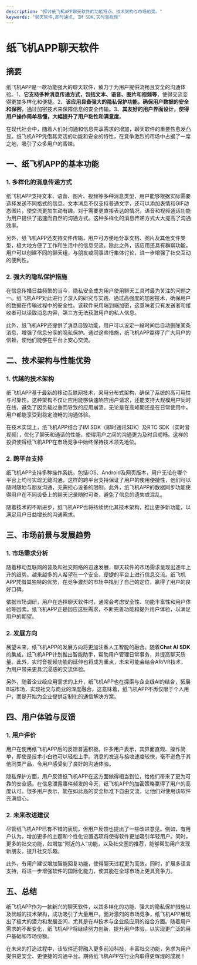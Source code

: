 ```yaml
---
description: "探讨纸飞机APP聊天软件的功能特点、技术架构与市场前景。"
keywords: "聊天软件,即时通讯, IM SDK,实时音视频"
---
```

# 纸飞机APP聊天软件 

## 摘要

纸飞机APP是一款功能强大的聊天软件，致力于为用户提供流畅且安全的沟通体验。1、**它支持多种消息传递方式，包括文本、语音、图片和视频等**，使得交流变得更加多样化和便捷。2、**该应用具备强大的隐私保护功能，确保用户数据的安全和保密**，通过加密技术来保障信息的安全传输。3、**其友好的用户界面设计，使得用户操作简单易懂，大幅提升了用户粘性和满意度**。

在现代社会中，随着人们对沟通和信息共享需求的增加，聊天软件的重要性愈发凸显。纸飞机APP凭借其灵活的功能和安全的特性，在竞争激烈的市场中占据了一席之地，吸引了众多用户的青睐。

## 一、纸飞机APP的基本功能

### 1. 多样化的消息传递方式

纸飞机APP支持文本、语音、图片、视频等多种消息类型，用户能够根据实际需要选择发送不同格式的信息。文本消息不仅支持普通文字，还可以添加表情和GIF动态图片，使交流更加生动有趣。对于需要更直接表达的情况，语音和视频通话功能为用户提供了迅速而自然的沟通方式。这种多样化的消息传递方式大大提高了沟通效率。

另外，纸飞机APP还支持文件传输，用户可方便地分享文档、图片及其他文件类型，极大地方便了工作和生活中的信息交流。除此之外，该应用还具有群聊功能，用户可以创建不同的聊天组，与朋友或同事进行集体讨论，进一步增强了社交互动的便利性。

### 2. 强大的隐私保护措施

在信息传播日益频繁的当今，隐私安全成为用户使用聊天工具时最为关注的问题之一。纸飞机APP对此进行了深入的研究与实践，通过高强度的加密技术，确保用户的数据在传输过程中的安全性。该软件采用端到端加密，这意味着只有发送者和接收者可以读取消息内容，第三方无法获取用户的私人信息。

此外，纸飞机APP还提供了消息自毁功能，用户可以设定一段时间后自动删除某条消息，增强了信息分享的隐私保护。通过这些措施，纸飞机APP赢得了广大用户的信赖，使他们能够在平台上安心交流。

## 二、技术架构与性能优势

### 1. 优越的技术架构

纸飞机APP基于最新的移动互联网技术，采用分布式架构，确保了系统的高可用性与可靠性。这种架构不仅让应用能够快速响应用户请求，还能支持大规模用户同时在线，避免了因负载过重而导致的应用崩溃。无论是在高峰期还是在日常使用中，用户都能享受到稳定流畅的沟通体验。

在技术实现上，纸飞机APP结合了IM SDK（即时通讯SDK）及RTC SDK（实时音视频），优化了聊天和通话的性能，使得用户之间的沟通更为及时且顺畅。这样的投资使得纸飞机APP在市场竞争中始终保持技术领先地位。

### 2. 跨平台支持

纸飞机APP支持多种操作系统，包括iOS、Android及网页版本，用户无论在哪个平台上均可实现无缝沟通。这样的跨平台支持保证了用户的使用便捷性，他们可以随时随地与朋友沟通，无需担心设备的限制。此外，纸飞机APP的数据同步功能使得用户在不同设备上的聊天记录随时可查，避免了信息的遗失或混乱。

随着技术的不断进步，纸飞机APP也将持续优化其技术架构，推出更多新功能，以满足用户日益增长的沟通需求。

## 三、市场前景与发展趋势

### 1. 市场需求分析

随着移动互联网的普及和社交网络的迅速发展，聊天软件的市场需求呈现出逐年上升的趋势。越来越多的人希望在一个安全、便捷的平台上进行信息交流。纸飞机APP凭借其独特的优势，在竞争激烈的市场中找到了自己的定位，赢得了用户的良好口碑。

依据市场调研，用户在选择聊天软件时，通常会考虑安全性、功能丰富性和用户体验等因素。纸飞机APP正是因应这些需求，不断完善功能和提升用户体验，以满足用户的期望。

### 2. 发展方向

展望未来，纸飞机APP的发展方向将更加注重人工智能的融合。随着**Chat AI SDK**的集成，纸飞机APP计划推出智能助手，帮助用户管理日常事务，并提高聊天质量。此外，实时音视频功能的延伸也将成为重点，未来可能会结合AR/VR技术，为用户带来更具沉浸感的交流体验。

另外，随着企业级应用需求的上升，纸飞机APP也在探索与企业级AI的结合，拓展B端市场，实现社交与商业的深度融合。这意味着，纸飞机APP不再仅限于个人用户，而是开始为企业提供定制化的通信解决方案。

## 四、用户体验与反馈

### 1. 用户评价

用户在使用纸飞机APP后的反馈普遍积极。许多用户表示，其界面直观、操作简单，即使是技术小白也可以轻松上手。消息的发送与接收速度较快，毫不逊色于其他同类产品，令用户感受到了良好的沟通体验。

隐私保护方面，用户反馈纸飞机APP在这方面做得相当到位，给他们带来了更为可靠的安全感。在信息泄露事件频发的今天，纸飞机APP的加密策略赢得了用户的高度认可。很多用户表示，能在如此高的安全标准下自由交流，让他们对使用该软件充满信心。

### 2. 未来改进建议

尽管纸飞机APP已有不错的表现，但用户反馈也提出了一些改进意见。例如，有用户认为，增加更多的主题和个性化设置选项将使得软件更加吸引年轻用户。同时，更多的社交功能，如增加“附近的人”功能，以及社交圈的推荐，能够帮助用户发现新朋友，提升社交乐趣。

此外，有用户建议增加智能回复功能，使得聊天过程更为高效。同时，扩展多语言支持，将进一步增强软件的国际化能力，使其能在全球市场上更具竞争力。

## 五、总结

纸飞机APP作为一款新兴的聊天软件，以其多样化的功能、强大的隐私保护措施以及优越的技术架构，成功吸引了大量用户。面对激烈的市场竞争，纸飞机APP展现出了极大的潜力和发展空间，尤其是在AI技术与企业级应用的结合方面。随着用户需求的不断变化，纸飞机APP将继续努力创新，提升用户体验，以实现更广泛的用户基础和市场份额。

在未来的打造过程中，该软件还将融入更多前沿科技，丰富社交功能，务求为用户提供更安全、更便捷的沟通平台。期待纸飞机APP在行业内取得更辉煌的成就！
